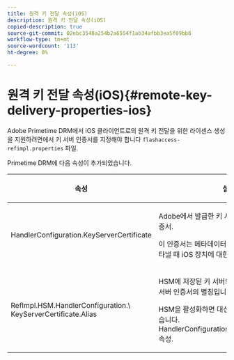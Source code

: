```yaml
---
title: 원격 키 전달 속성(iOS)
description: 원격 키 전달 속성(iOS)
copied-description: true
source-git-commit: 02ebc3548a254b2a6554f1ab34afbb3ea5f09bb8
workflow-type: tm+mt
source-wordcount: '113'
ht-degree: 0%

---
```


# 원격 키 전달 속성(iOS){#remote-key-delivery-properties-ios}

Adobe Primetime DRM에서 iOS 클라이언트로의 원격 키 전달을 위한 라이센스 생성을 지원하려면에서 키 서버 인증서를 지정해야 합니다 `flashaccess-refimpl.properties` 파일.

Primetime DRM에 다음 속성이 추가되었습니다.

<table frame="all" colsep="1" rowsep="1" class="+ topic/table adobe-d/table " id="table_xz2_lwy_n4"> 
 <thead class="- topic/thead "> 
  <tr rowsep="1" class="- topic/row "> 
   <th colname="1" class="- topic/entry entry"> <p class="- topic/p ">속성 </p> </th> 
   <th colname="2" class="- topic/entry entry"> <p class="- topic/p ">설명 </p> </th> 
  </tr> 
 </thead>
 <tbody class="- topic/tbody "> 
  <tr rowsep="1" class="- topic/row "> 
   <td colname="1" class="- topic/entry "><span class="codeph"> HandlerConfiguration.KeyServerCertificate</span> </td> 
   <td colname="2" class="- topic/entry "> <p>Adobe에서 발급한 키 서버의 라이선스 서버 인증서. </p> <p>이 인증서는 메타데이터가 키 서버가 필요함을 나타낼 때 iOS 장치에 대한 라이선스를 생성합니다. </p> </td> 
  </tr> 
  <tr rowsep="0" class="- topic/row "> 
   <td colname="1" class="- topic/entry "><span class="codeph"> RefImpl.HSM.HandlerConfiguration.\ KeyServerCertificate.Alias</span> </td> 
   <td colname="2" class="- topic/entry "> <p>HSM에 저장된 키 서버의 Adobe 발급 라이선스 서버 인증서의 별칭입니다. </p> <p>HSM을 활성화하면 대신 이 속성을 적용할 수 있습니다. <span class="codeph"> HandlerConfiguration.KeyServerCertificate</span> 속성. </p> </td> 
  </tr> 
 </tbody> 
</table>

